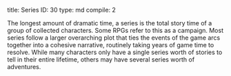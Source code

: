 title:          Series
ID:             30
type:           md
compile:        2


The longest amount of dramatic time, a series is the total story time of a group of collected characters. Some RPGs refer to this as a campaign. Most series follow a larger overarching plot that ties the events of the game arcs together into a cohesive narrative, routinely taking years of game time to resolve. While many characters only have a single series worth of stories to tell in their entire lifetime, others may have several series worth of adventures.